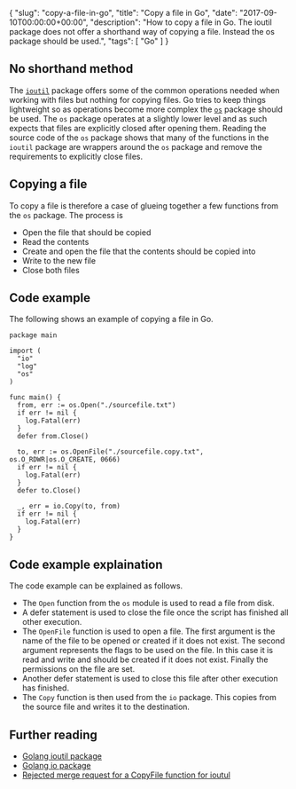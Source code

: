 {
  "slug": "copy-a-file-in-go",
  "title": "Copy a file in Go",
  "date": "2017-09-10T00:00:00+00:00",
  "description": "How to copy a file in Go. The ioutil package does not offer a shorthand way of copying a file. Instead the os package should be used.",
  "tags": [
    "Go"
  ]
}

## No shorthand method

The [`ioutil`][1] package offers some of the common operations needed when working with files but nothing for copying files. Go tries to keep things lightweight so as operations become more complex the [`os`][2] package should be used. The `os` package operates at a slightly lower level and as such expects that files are explicitly closed after opening them. Reading the source code of the `os` package shows that many of the functions in the `ioutil` package are wrappers around the `os` package and remove the requirements to explicitly close files. 

## Copying a file

To copy a file is therefore a case of glueing together a few functions from the `os` package. The process is 

* Open the file that should be copied 
* Read the contents
* Create and open the file that the contents should be copied into 
* Write to the new file
* Close both files

## Code example

The following shows an example of copying a file in Go.

    package main

    import (
      "io"
      "log"
      "os"
    )

    func main() {
      from, err := os.Open("./sourcefile.txt")
      if err != nil {
        log.Fatal(err)
      }
      defer from.Close()

      to, err := os.OpenFile("./sourcefile.copy.txt", os.O_RDWR|os.O_CREATE, 0666)
      if err != nil {
        log.Fatal(err)
      }
      defer to.Close()

      _, err = io.Copy(to, from)
      if err != nil {
        log.Fatal(err)
      }
    }

## Code example explaination

The code example can be explained as follows. 

* The `Open` function from the `os` module is used to read a file from disk.
* A defer statement is used to close the file once the script has finished all other execution.
* The `OpenFile` function is used to open a file. The first argument is the name of the file to be opened or created if it does not exist. The second argument represents the flags to be used on the file. In this case it is read and write and should be created if it does not exist. Finally the permissions on the file are set. 
* Another defer statement is used to close this file after other execution has finished. 
* The `Copy` function is then used from the `io` package. This copies from the source file and writes it to the destination. 

## Further reading

* [Golang ioutil package][1]
* [Golang io package][2]
* [Rejected merge request for a CopyFile function for ioutul][3]

[1]: https://golang.org/pkg/io/ioutil/
[2]: https://golang.org/pkg/os/
[3]: https://github.com/golang/go/issues/8868
